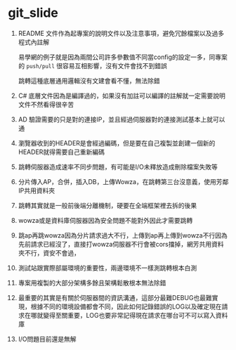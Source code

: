 # git_slide

1. README 文件作為起專案的說明文件以及注意事項，避免冗餘檔案以及過多程式內註解

    易學網的例子就是因為兩間公司許多參數值不同當config的設定一多，同專案的 `push/pull` 很容易互相影響，沒有文件會找不到錯誤

   跳轉這種底層通用邏輯沒有文建會看不懂，無法除錯
  
3. C# 底層文件因為是編譯過的，如果沒有加註可以編譯的註解就一定需要說明文件不然看得很辛苦
4. AD 驗證需要的只是對的連接IP，並且經過伺服器對的連接測試基本上就可以通
5. 瀏覽器收到的HEADER是會經過編碼，但是要在自己複製並創建一個新的HEADER就得需要自己重新編碼
6. 跳轉伺服器造成速率不同步問題，有可能是I/O未釋放造成刪除檔案失敗等
7. 分片傳入AP，合併，插入DB，上傳Wowza，在跳轉第三台沒意義，使用芳鄰IP共用資料夾
8. 跳轉其實就是一般前後端分離機制，硬要在全端框架裡去拆的後果
9. wowza或是資料庫伺服器因為安全問題不能對外因此才需要跳轉
10. 跳ap再跳wowza因為分片請求過大不行，上傳到ap再上傳到wowza不行因為先前請求已經沒了，直接打wowza伺服器不行會被cors擋掉，網芳共用資料夾不行，資安不會過，
11. 測試站跟實際部屬環境的重要性，兩邊環境不一樣測跳轉根本白測
12. 專案用複製的大部分架構多餘且架構鬆散根本無法除錯
13. 最重要的其實是有關於伺服器間的資訊溝通，這部分最難DEBUG也最難實現，根據不同的環境設備都會不同，因此如何記錄錯誤的LOG以及確定現在請求在哪就變得至關重要，LOG也要非常記得現在請求在哪台可不可以寫入資料庫
14. I/O問題目前還是無解
